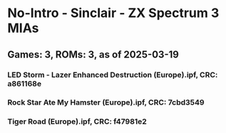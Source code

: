 # No-Intro - Sinclair - ZX Spectrum 3 MIAs
## Games: 3, ROMs: 3, as of 2025-03-19

### LED Storm - Lazer Enhanced Destruction (Europe).ipf, CRC: a861168e
### Rock Star Ate My Hamster (Europe).ipf, CRC: 7cbd3549
### Tiger Road (Europe).ipf, CRC: f47981e2
